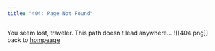 ```yaml
---
title: "404: Page Not Found"
---
```


You seem lost, traveler. This path doesn’t lead anywhere…
![[404.png]]
back to [hompeage](index)